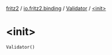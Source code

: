 [fritz2](../../index.md) / [io.fritz2.binding](../index.md) / [Validator](index.md) / [&lt;init&gt;](./-init-.md)

# &lt;init&gt;

`Validator()`
